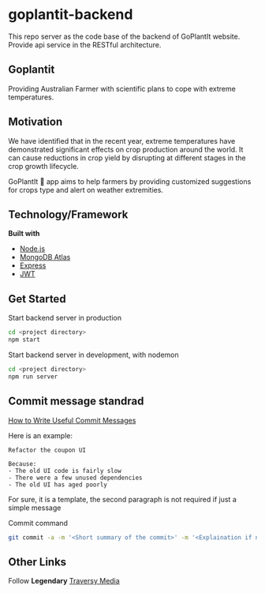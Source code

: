 # goplantit-backend

This repo server as the code base of the backend of GoPlantIt website. Provide api service in the RESTful architecture.

## Goplantit

Providing Australian Farmer with scientific plans to cope with extreme temperatures.

## Motivation

We have identified that in the recent year, extreme temperatures have demonstrated significant effects on crop production around the world. It can cause reductions in crop yield by disrupting at different stages in the crop growth lifecycle.

GoPlantIt 🌿 app aims to help farmers by providing customized suggestions for crops type and alert on weather extremities.



## Technology/Framework

**Built with**

- [Node.js](https://nodejs.org/en/)
- [MongoDB Atlas](https://www.mongodb.com/cloud/atlas)
- [Express](https://expressjs.com/)
- [JWT](https://jwt.io/)

## Get Started

Start backend server in production

```bash
cd <project directory>
npm start
```

Start backend server in development, with nodemon

```bash
cd <project directory>
npm run server
```

## Commit message standrad

[How to Write  Useful Commit Messages](https://dev.to/jacobherrington/how-to-write-useful-commit-messages-my-commit-message-template-20n9)

Here is an example:

```plain text
Refactor the coupon UI

Because:
- The old UI code is fairly slow
- There were a few unused dependencies
- The old UI has aged poorly
```

For sure, it is a template, the second paragraph is not required if just a simple message

Commit command

```bash
git commit -a -m '<Short summary of the commit>' -m '<Explaination if needed>'
```


## Other Links

Follow **Legendary** [Traversy Media](https://www.youtube.com/user/TechGuyWeb)
